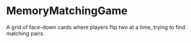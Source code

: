 # MemoryMatchingGame
 A grid of face-down cards where players flip two at a time, trying to find matching pairs.
